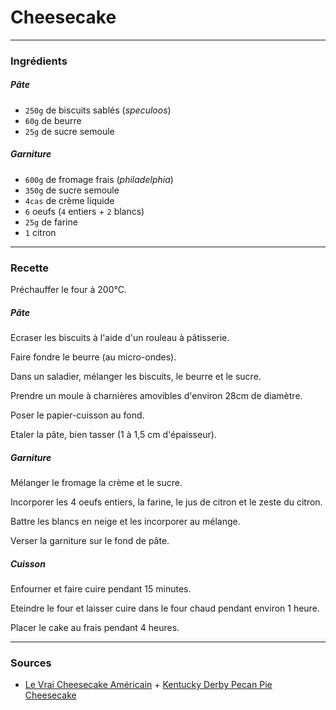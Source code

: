 # Cheesecake

---

### Ingrédients

##### Pâte
* `250g` de biscuits sablés (*speculoos*)
* `60g` de beurre
* `25g` de sucre semoule

##### Garniture
* `600g` de fromage frais (*philadelphia*)
* `350g` de sucre semoule
* `4cas` de crème liquide
* `6` oeufs (`4` entiers + `2` blancs)
* `25g` de farine
* `1` citron

---

### Recette

Préchauffer le four à 200°C.

##### Pâte

Ecraser les biscuits à l'aide d'un rouleau à pâtisserie.

Faire fondre le beurre (au micro-ondes).

Dans un saladier, mélanger les biscuits, le beurre et le sucre.

Prendre un moule à charnières amovibles d'environ 28cm de diamètre.

Poser le papier-cuisson au fond.

Etaler la pâte, bien tasser (1 à 1,5 cm d'épaisseur).

##### Garniture

Mélanger le fromage la crème et le sucre.

Incorporer les 4 oeufs entiers, la farine, le jus de citron et le zeste du citron.

Battre les blancs en neige et les incorporer au mélange.

Verser la garniture sur le fond de pâte.

##### Cuisson

Enfourner et faire cuire pendant 15 minutes.

Eteindre le four et laisser cuire dans le four chaud pendant environ 1 heure.

Placer le cake au frais pendant 4 heures.

---

### Sources

* [Le Vrai Cheesecake Américain](https://www.cuisineamericaine-cultureusa.com/le-vrai-cheesecake-americain-recette-et-conseils/) + [Kentucky Derby Pecan Pie Cheesecake](https://tasty.co/recipe/kentucky-derby-pecan-pie-cheesecake)
